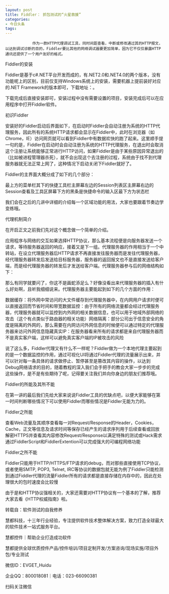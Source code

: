 ```yaml
---
layout: post
title: Fiddler： 抓包测试的“火星救援”
categories:
- 今日头条
tags:
---
```

				作为一款HTTP代理调试工具，同时间距查看，中断或修改通过其的HTTP报文，以达到调试诊断的目的，Fiddler要比其他的网络调试器要更加简单，因为它不仅仅暴露HTTP通讯还提供了一个用户友好的格式。



Fiddler的安装

Fiddler是基于c#.NET平台开发而成的，有.NET2.0和.NET4.0的两个版本，没有功能呢上的区别，目前仅支持Windows系统上的安装，需要机器上提前装好对应的.NET Framework的版本即可，下载地址：。

下载完成后直接安装即可，安装过程中没有需要设置的项目，安装完成后可以在应用程序中打开Fiddler软件。



初识Fiddler

安装好的Fiddler启动后界面如下，在启动时Fiddler会自动注册为系统的HTTP代理服务，因此所有的系统HTTP请求都会显示在Fiddler中，此时在浏览器（如Chrome，IE）访问网页就可以看到Fiddler中有数据欢快的跑了起来。这里顺手提一句的是，Fiddler在启动时会自动注册为系统的HTTP代理服务，在退出时会取消这个注册让系统能够正常进行HTTP访问，如果Fiddler是由于某些原因异常退出的（比如被进程管理器杀死），就不会出现这个去注册的过程，系统由于找不到代理服务器就无法正常上网了，这种情况下启动关闭下Fiddler就好了。



Fiddler的主界面大概分成了如下的几个部分：

最上方的菜单栏其下的快捷工具栏主屏幕左边的Session列表区主屏幕右边的Session查看及工具区屏幕下方的黑条是快捷命令的输入区最下方为状态栏

我们会在之后的几讲中详细的介绍每一个区域功能的用法，大家也要跟着节奏边学变练哦。



代理机制简介

在开启正文之前我们先对这个概念做一个简单的介绍。

应用程序与网络的交互如果选择HTTP协议，那么基本流程便是向服务器发送一个请求，等待服务器返回的响应，接着又是下一组。代理服务器的作用相当于一个中转站，在设立代理服务器后HTTP请求不再直接发往服务器而是发往代理服务器，经代理服务器转发后发送给目标服务器，服务器的返回报文也不是直接发送给客户端，而是经代理服务器的转发后才发送给客户端。代理服务器参与后的网络结构如下：

那么有同学就要问了，你这不是画蛇添足么？好像没看出来代理服务器的插入有什么好处啊，且听我细细说来。代理服务器主要能起到如下的几个方面的作用：

数据缓存：将外网中常访问的大文件缓存到代理服务器中，在内网用户请求时便可以直接返回而节省时间和带宽数据监控：由于所有的网络流量都会经过代理服务器，代理服务器就可以监控到内外网的相关数据信息，也可以用于地域外部网络的攻击（这个有点类似于路由器的相关功能）网络隔离：部分公司出于信息安全的角度是隔离的外网的，那么需要在内网访问外网信息的时候便可以通过特定的代理服务器来访问外网信息隐藏真实IP：在服务器看来所有的请求都是来自代理服务器而不是真实客户端，这样可以避免真实客户端的IP被攻击的风险

说了这么多，Fiddler代理又有什么不一样呢？Fiddler做为一个本地代理主要起到的是一个数据监控的作用，通过可视化UI将通过Fiddler代理的流量展示出来，并可以针对每一条具体的请求做停止、暂停甚至是篡改其内容的操作，以达到Debug网络请求的目的，随着教程的深入我们会手把手的教会大家一步步的完成这些操作，是不是有些期待了呢，记得要关注我们并向你身边的朋友们推荐哦。



Fiddler的所能及其所不能

在第一讲的最后我们先给大家来说说Fiddler工具的优缺点吧，以便大家能够在第一时间判断哪些情况下可以使用Fiddler而哪些情况是Fiddler无能为力的。

Fiddler之所能

查看Web流量及其顺序查看每一对Request/Response的Header，Cookies，Cache，正文等信息及请求时间等保存已经产生的请求序列用于后续查看或回放解密HTTPS并查看其内容修改Request/Response以满足特殊的测试或Hack需求通过FiddlerScript和FiddlerExtention可以完成强大的可编程网络功能

Fiddler之所不能

Fiddler只能用于HTTP/HTTPS/FTP请求的debug，而对那些直接使用TCP协议，或者使用SMTP, POP3, Telnet, IRC等协议的数据包就无能为例了Fiddler只能检测到通过Fiddler代理的流量Fiddler所有的请求都是直接存储在内存中的，因此在处理很大的包时速度会比较慢

由于是和HTTP协议强相关的，大家还需要对HTTP协议有一个基本的了解，推荐大家去看《HTTP权威指南》啦。

转载自：软件测试的自我修养

慧都科技，十三年行业经验，专注提供软件技术整体解决方案，致力打造全球最大的软件技术一站式服务平台。 

慧都控件｜帮助企业打造成功软件

慧都提供全球优质控件产品/控件培训/项目定制开发/方案咨询/现场实施/项目外包/专业测试 

微信ID：EVGET_Huidu 

企业QQ：800018081｜电话：023-66090381 

扫码关注微信 